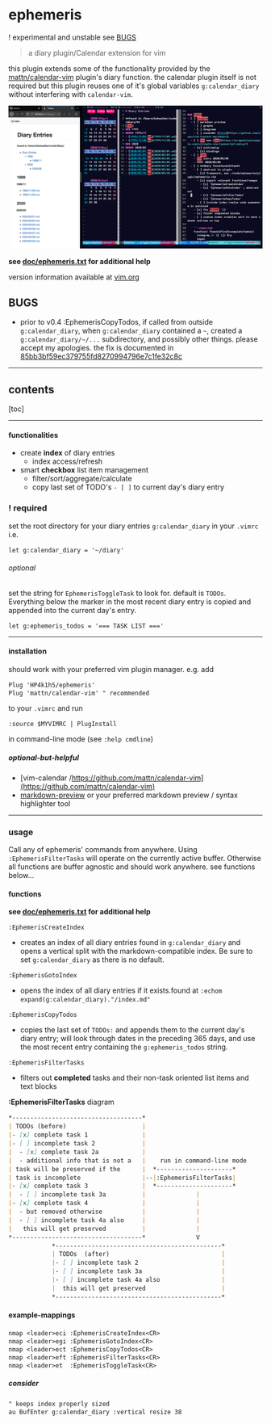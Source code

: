 # ephemeris
! experimental and unstable see [BUGS](#bugs)
> a diary plugin/Calendar extension for vim

this plugin extends some of the functionality provided by the
[mattn/calendar-vim](https://github.com/mattn/calendar-vim) plugin's diary
function. the calendar plugin itself is not required but this plugin reuses
one of it's global variables `g:calendar_diary` without interfering with
`calendar-vim`.

![diary index and markdown side-by-side](img/side-by-side.png)

**see [doc/ephemeris.txt](doc/ephemeris.txt) for additional help**

version information available at [vim.org](https://www.vim.org/scripts/script.php?script_id=5879)

## BUGS
- prior to v0.4 :EphemerisCopyTodos, if called from outside `g:calendar_diary`,
  when `g:calendar_diary` contained a `~`, created a `g:calendar_diary/~/...`
  subdirectory, and possibly other things. please accept my apologies. the fix
  is documented in
  [85bb3bf59ec379755fd8270994796e7c1fe32c8c](https://github.com/HP4k1h5/ephemeris/commit/85bb3bf59ec379755fd8270994796e7c1fe32c8c)

---------------------------------------------
## contents

[toc]

---------------------------------------------
#### functionalities

- create **index** of diary entries
  - index access/refresh
- smart **checkbox** list item management
  - filter/sort/aggregate/calculate
  - copy last set of TODO's `- [ ]` to current day's diary entry

### ! required

set the root directory for your diary entries `g:calendar_diary` in your
`.vimrc` i.e.

```vim
let g:calendar_diary = '~/diary'
```

###### optional

set the string for `EphemerisToggleTask` to look for.  default is `TODOs`.
Everything below the marker in the most recent diary entry is copied and
appended into the current day's entry.

```vim
let g:ephemeris_todos = '=== TASK LIST ==='
```

---------------------------------------------
#### installation

should work with your preferred vim plugin manager. e.g. add

```vim
Plug 'HP4k1h5/ephemeris'
Plug 'mattn/calendar-vim' " recommended
```

to your `.vimrc` and run

```vim
:source $MYVIMRC | PlugInstall
```

in command-line mode (see `:help cmdline`)

##### optional-but-helpful
- [vim-calendar
    /https://github.com/mattn/calendar-vim](https://github.com/mattn/calendar-vim)
- [markdown-preview](https://github.com/iamcco/markdown-preview.nvim)
    or your preferred markdown preview / syntax highlighter tool

---------------------------------------------
### usage

Call any of ephemeris' commands from anywhere.  Using `:EphemerisFilterTasks`
will operate on the currently active buffer. Otherwise all functions are
buffer agnostic and should work anywhere. see functions below...

#### functions

**see [doc/ephemeris.txt](doc/ephemeris.txt) for additional help**

```vim
:EphemerisCreateIndex
```

- creates an index of all diary entries found in `g:calendar_diary`
    and opens a vertical split with the markdown-compatible index. Be
    sure to set `g:calendar_diary` as there is no default.

```vim
:EphemerisGotoIndex
```

- opens the index of all diary entries if it exists.found at
    `:echom expand(g:calendar_diary)."/index.md"`

```vim
:EphemerisCopyTodos
```

- copies the last set of `TODOs:` and appends them to the current
    day's diary entry; will look through dates in the preceding 365 days, and
    use the most recent entry containing the `g:ephemeris_todos` string.  

```vim
:EphemerisFilterTasks
```

- filters out **completed** tasks and their non-task oriented list
    items and text blocks

**:EphemerisFilterTasks** diagram

```md
*------------------------------------*
| TODOs (before)                     |
|- [x] complete task 1               |
|- [ ] incomplete task 2             |
|  - [x] complete task 2a            |
|  - additional info that is not a   |    run in command-line mode
| task will be preserved if the      |  *---------------------*
| task is incomplete                 |--|:EphemerisFilterTasks|
|- [x] complete task 3               |  *---------------------*
|  - [ ] incomplete task 3a          |              |
|- [x] complete task 4               |              |
|  - but removed otherwise           |              |
|  - [ ] incomplete task 4a also     |              |
|   this will get preserved          |              |
*------------------------------------*              V
            *----------------------------------------------*
            | TODOs  (after)                               |
            |- [ ] incomplete task 2                       |
            |- [ ] incomplete task 3a                      |
            |- [ ] incomplete task 4a also                 |
            |  this will get preserved                     |
            *----------------------------------------------*
```

#### example-mappings

```vim
nmap <leader>eci :EphemerisCreateIndex<CR>
nmap <leader>egi :EphemerisGotoIndex<CR>
nmap <leader>ect :EphemerisCopyTodos<CR>
nmap <leader>eft :EphemerisFilterTasks<CR>
nmap <leader>et  :EphemerisToggleTask<CR>
```

##### consider

```vim
" keeps index properly sized
au BufEnter g:calendar_diary :vertical resize 38
```
